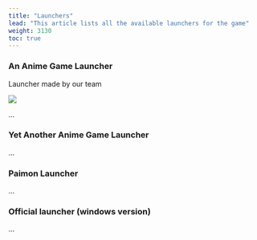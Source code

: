 ```yaml
---
title: "Launchers"
lead: "This article lists all the available launchers for the game"
weight: 3130
toc: true
---
```


### An Anime Game Launcher

Launcher made by our team

<img src="https://github.com/an-anime-team/an-anime-game-launcher/blob/main/repository/main-classic.png?raw=true">

...

### Yet Another Anime Game Launcher

...

### Paimon Launcher

...

### Official launcher (windows version)

...
